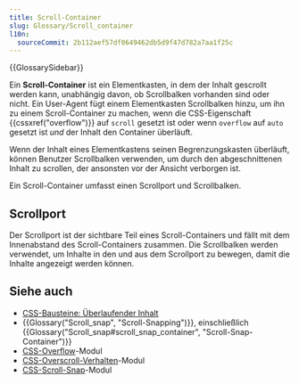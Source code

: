 ```yaml
---
title: Scroll-Container
slug: Glossary/Scroll_container
l10n:
  sourceCommit: 2b112aef57df0649462db5d9f47d782a7aa1f25c
---
```


{{GlossarySidebar}}

Ein **Scroll-Container** ist ein Elementkasten, in dem der Inhalt gescrollt werden kann, unabhängig davon, ob Scrollbalken vorhanden sind oder nicht. Ein User-Agent fügt einem Elementkasten Scrollbalken hinzu, um ihn zu einem Scroll-Container zu machen, wenn die CSS-Eigenschaft {{cssxref("overflow")}} auf `scroll` gesetzt ist oder wenn `overflow` auf `auto` gesetzt ist _und_ der Inhalt den Container überläuft.

Wenn der Inhalt eines Elementkastens seinen Begrenzungskasten überläuft, können Benutzer Scrollbalken verwenden, um durch den abgeschnittenen Inhalt zu scrollen, der ansonsten vor der Ansicht verborgen ist.

Ein Scroll-Container umfasst einen Scrollport und Scrollbalken.

## Scrollport

Der Scrollport ist der sichtbare Teil eines Scroll-Containers und fällt mit dem Innenabstand des Scroll-Containers zusammen. Die Scrollbalken werden verwendet, um Inhalte in den und aus dem Scrollport zu bewegen, damit die Inhalte angezeigt werden können.

## Siehe auch

- [CSS-Bausteine: Überlaufender Inhalt](/de/docs/Learn/CSS/Building_blocks/Overflowing_content)
- {{Glossary("Scroll_snap", "Scroll-Snapping")}}, einschließlich {{Glossary("Scroll_snap#scroll_snap_container", "Scroll-Snap-Container")}}
- [CSS-Overflow](/de/docs/Web/CSS/CSS_overflow)-Modul
- [CSS-Overscroll-Verhalten](/de/docs/Web/CSS/CSS_overscroll_behavior)-Modul
- [CSS-Scroll-Snap](/de/docs/Web/CSS/CSS_scroll_snap)-Modul
